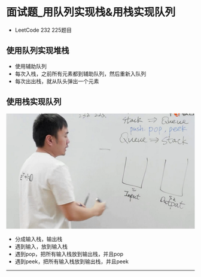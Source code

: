 # 面试题_用队列实现栈&用栈实现队列

* LeetCode 232 225题目

## 使用队列实现堆栈

* 使用辅助队列
* 每次入栈，之前所有元素都到辅助队列，然后重新入队列
* 每次出出栈，就从队头弹出一个元素


## 使用栈实现队列


![20201029_225015_62](image/20201029_225015_62.png)

* 分成输入栈，输出栈
* 遇到输入，放到输入栈
* 遇到pop，把所有输入栈放到输出栈，并且pop
* 遇到peek，把所有输入栈放到输出栈，并且peek






---
